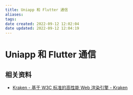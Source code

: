 ```yaml
---
title: Uniapp 和 Flutter 通信
aliases: 
tags: 
date created: 2022-09-12 12:02:04
date updated: 2022-09-12 12:04:19
---
```


# Uniapp 和 Flutter 通信

## 相关资料

- [Kraken - 基于 W3C 标准的高性能 Web 渲染引擎 - Kraken](https://openkraken.com/)
